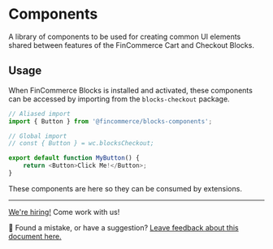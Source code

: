 # Components <!-- omit in toc -->

A library of components to be used for creating common UI elements shared between features of the FinCommerce Cart and Checkout Blocks.

## Usage

When FinCommerce Blocks is installed and activated, these components can be accessed by importing from the `blocks-checkout` package.

```ts
// Aliased import
import { Button } from '@fincommerce/blocks-components';

// Global import
// const { Button } = wc.blocksCheckout;

export default function MyButton() {
	return <Button>Click Me!</Button>;
}
```

These components are here so they can be consumed by extensions.

<!-- FEEDBACK -->

---

[We're hiring!](https://fincommerce.com/careers/) Come work with us!

🐞 Found a mistake, or have a suggestion? [Leave feedback about this document here.](https://github.com/dieselfox1/fincommerce/issues/new?assignees=&labels=type%3A+documentation&template=suggestion-for-documentation-improvement-correction.md&title=Feedback%20on%20./packages/checkout/components/README.md)

<!-- /FEEDBACK -->
